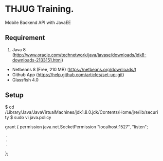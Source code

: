 THJUG Training.
===================
Mobile Backend API with JavaEE

Requirement
-----
 1. Java 8 (http://www.oracle.com/technetwork/java/javase/downloads/jdk8-downloads-2133151.html)
 -  Netbeans 8 (Free, 210 MB) (https://netbeans.org/downloads/)
 -  Github App (https://help.github.com/articles/set-up-git)
 -  Glassfish 4.0

Setup
-----
$ cd /Library/Java/JavaVirtualMachines/jdk1.8.0.jdk/Contents/Home/jre/lib/security
$ sudo vi java.policy

grant {
    permission java.net.SocketPermission "localhost:1527", "listen";

	.
	.
	.
};